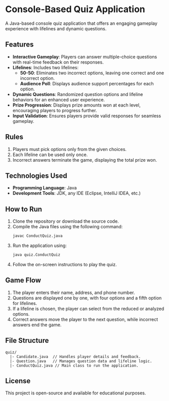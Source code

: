 # Console-Based Quiz Application

A Java-based console quiz application that offers an engaging gameplay experience with lifelines and dynamic questions.

## Features
- **Interactive Gameplay**: Players can answer multiple-choice questions with real-time feedback on their responses.
- **Lifelines**: Includes two lifelines: 
  - **50-50**: Eliminates two incorrect options, leaving one correct and one incorrect option.
  - **Audience Poll**: Displays audience support percentages for each option.
- **Dynamic Questions**: Randomized question options and lifeline behaviors for an enhanced user experience.
- **Prize Progression**: Displays prize amounts won at each level, encouraging players to progress further.
- **Input Validation**: Ensures players provide valid responses for seamless gameplay.

## Rules
1. Players must pick options only from the given choices.
2. Each lifeline can be used only once.
3. Incorrect answers terminate the game, displaying the total prize won.

## Technologies Used
- **Programming Language**: Java
- **Development Tools**: JDK, any IDE (Eclipse, IntelliJ IDEA, etc.)

## How to Run
1. Clone the repository or download the source code.
2. Compile the Java files using the following command:
   ```bash
   javac ConductQuiz.java
   ```
3. Run the application using:
   ```bash
   java quiz.ConductQuiz
   ```
4. Follow the on-screen instructions to play the quiz.

## Game Flow
1. The player enters their name, address, and phone number.
2. Questions are displayed one by one, with four options and a fifth option for lifelines.
3. If a lifeline is chosen, the player can select from the reduced or analyzed options.
4. Correct answers move the player to the next question, while incorrect answers end the game.

## File Structure
```
quiz/
  |- Candidate.java  // Handles player details and feedback.
  |- Question.java   // Manages question data and lifeline logic.
  |- ConductQuiz.java // Main class to run the application.
```

## License
This project is open-source and available for educational purposes.
